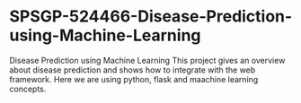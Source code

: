 # SPSGP-524466-Disease-Prediction-using-Machine-Learning
Disease Prediction using Machine Learning
This project gives an overview about disease prediction and shows how to integrate with the web framework.
Here we are using python, flask and maachine learning concepts.
